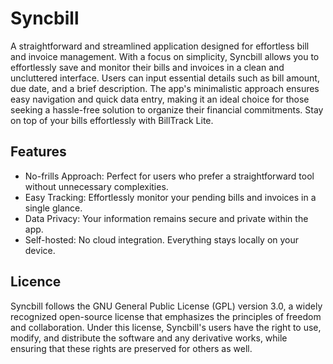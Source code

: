 # Syncbill
A straightforward and streamlined application designed for effortless bill and invoice management. With a focus on simplicity, Syncbill allows you to effortlessly save and monitor their bills and invoices in a clean and uncluttered interface. Users can input essential details such as bill amount, due date, and a brief description. The app's minimalistic approach ensures easy navigation and quick data entry, making it an ideal choice for those seeking a hassle-free solution to organize their financial commitments. Stay on top of your bills effortlessly with BillTrack Lite.

## Features
- No-frills Approach: Perfect for users who prefer a straightforward tool without unnecessary complexities.
- Easy Tracking: Effortlessly monitor your pending bills and invoices in a single glance.
- Data Privacy: Your information remains secure and private within the app.
- Self-hosted: No cloud integration. Everything stays locally on your device.

## Licence
Syncbill follows the GNU General Public License (GPL) version 3.0, a widely recognized open-source license that emphasizes the principles of freedom and collaboration. Under this license, Syncbill's users have the right to use, modify, and distribute the software and any derivative works, while ensuring that these rights are preserved for others as well.
